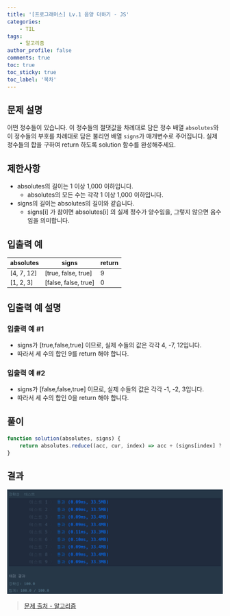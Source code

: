 ```yaml
---
title: '[프로그래머스] Lv.1 음양 더하기 - JS'
categories:
    - TIL
tags:
    - 알고리즘
author_profile: false
comments: true
toc: true
toc_sticky: true
toc_label: '목차'
---
```


## 문제 설명

어떤 정수들이 있습니다. 이 정수들의 절댓값을 차례대로 담은 정수 배열 `absolutes`와 이 정수들의 부호를 차례대로 담은 불리언 배열 `signs`가 매개변수로 주어집니다. 실제 정수들의 합을 구하여 return 하도록 solution 함수를 완성해주세요.

## 제한사항

-   absolutes의 길이는 1 이상 1,000 이하입니다.
    -   absolutes의 모든 수는 각각 1 이상 1,000 이하입니다.
-   signs의 길이는 absolutes의 길이와 같습니다.
    -   signs[i] 가 참이면 absolutes[i] 의 실제 정수가 양수임을, 그렇지 않으면 음수임을 의미합니다.

## 입출력 예

| absolutes  | signs                | return |
| ---------- | -------------------- | ------ |
| [4, 7, 12] | [true, false, true]  | 9      |
| [1, 2, 3]  | [false, false, true] | 0      |

## 입출력 예 설명

### 입출력 예 #1

-   signs가 [true,false,true] 이므로, 실제 수들의 값은 각각 4, -7, 12입니다.
-   따라서 세 수의 합인 9를 return 해야 합니다.

### 입출력 예 #2

-   signs가 [false,false,true] 이므로, 실제 수들의 값은 각각 -1, -2, 3입니다.
-   따라서 세 수의 합인 0을 return 해야 합니다.

## 풀이

```javascript
function solution(absolutes, signs) {
    return absolutes.reduce((acc, cur, index) => acc + (signs[index] ? cur : -cur), 0);
}
```

## 결과

![result](/assets/images/2023/08/21/algorithm-17-result.png)

> [문제 출처 - 알고리즘](https://school.programmers.co.kr/learn/courses/30/lessons/76501)
